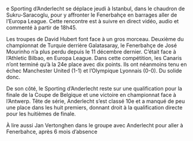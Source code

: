 e Sporting d’Anderlecht se déplace jeudi à Istanbul, dans le chaudron de Sukru-Saracoglu, pour y affronter le Fenerbahçe en barrages aller de l’Europa League. Cette rencontre est à suivre en direct vidéo, audio et commenté à partir de 18h45.

Les troupes de David Hubert font face à un gros morceau. Deuxième du championnat de Turquie derrière Galatasaray, le Fenerbahçe de José Mourinho n’a plus perdu depuis le 11 décembre dernier. C’était face à l’Athletic Bilbao, en Europa League. Dans cette compétition, les Canaris n’ont terminé qu’à la 24e place avec dix points. Ils ont néanmoins tenu en échec Manchester United (1-1) et l’Olympique Lyonnais (0-0). Du solide donc.

De son côté, le Sporting d’Anderlecht reste sur une qualification pour la finale de la Coupe de Belgique et une victoire en championnat face à l’Antwerp. Tête de série, Anderlecht s’est classé 10e et a manqué de peu une place dans les huit premiers, donnant droit à la qualification directe pour les huitièmes de finale.

À lire aussi
Jan Vertonghen dans le groupe avec Anderlecht pour aller à Fenerbahce, après 6 mois d’absence
